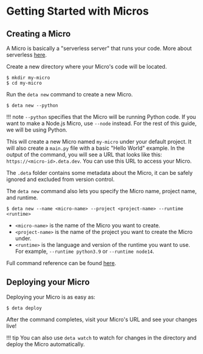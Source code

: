 # Getting Started with Micros

## Creating a Micro
A Micro is basically a "serverless server" that runs your code. More about serverless [here](/#what-is-serverless).

Create a new directory where your Micro's code will be located.
```console
$ mkdir my-micro
$ cd my-micro
```

Run the `deta new` command to create a new Micro.
```console
$ deta new --python
```

!!! note
    `--python` specifies that the Micro will be running Python code. If you want to make a Node.js Micro, use `--node` instead.
    For the rest of this guide, we will be using Python.

This will create a new Micro named `my-micro` under your default project. It will also create a `main.py` file with a basic "Hello World" example.
In the output of the command, you will see a URL that looks like this: `https://<micro-id>.deta.dev`. You can use this URL to access your Micro.

The `.deta` folder contains some metadata about the Micro, it can be safely ignored and excluded from version control.

The `deta new` command also lets you specify the Micro name, project name, and runtime.
```console
$ deta new --name <micro-name> --project <project-name> --runtime <runtime>
```

- `<micro-name>` is the name of the Micro you want to create.
- `<project-name>` is the name of the project you want to create the Micro under.
- `<runtime>` is the language and version of the runtime you want to use. For example, `--runtime python3.9` or `--runtime node14`.

Full command reference can be found [here](https://docs.deta.sh/docs/cli/commands#deta-new).

## Deploying your Micro
Deploying your Micro is as easy as:
```console
$ deta deploy
```

After the command completes, visit your Micro's URL and see your changes live!

!!! tip
    You can also use `deta watch` to watch for changes in the directory and deploy the Micro automatically.
